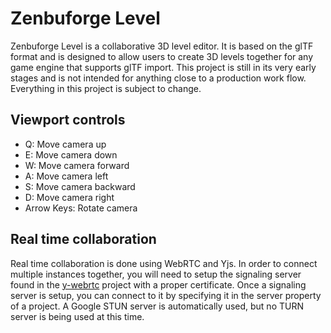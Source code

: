 # Zenbuforge Level
Zenbuforge Level is a collaborative 3D level editor.
It is based on the glTF format and is designed to allow users to create 3D levels together for any game engine that supports glTF import.
This project is still in its very early stages and is not intended for anything close to a production work flow.
Everything in this project is subject to change.

## Viewport controls
* Q: Move camera up
* E: Move camera down
* W: Move camera forward
* A: Move camera left
* S: Move camera backward
* D: Move camera right
* Arrow Keys: Rotate camera

## Real time collaboration
Real time collaboration is done using WebRTC and Yjs.
In order to connect multiple instances together, you will need to setup the signaling server found in the [y-webrtc](https://github.com/yjs/y-webrtc) project with a proper certificate.
Once a signaling server is setup, you can connect to it by specifying it in the server property of a project.
A Google STUN server is automatically used, but no TURN server is being used at this time.
